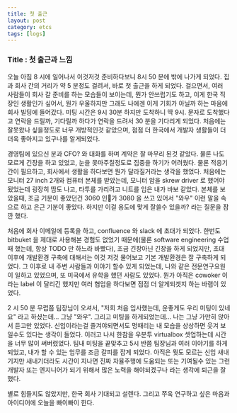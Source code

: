```yaml
---
title: 첫 출근
layout: post
category: etcs
tags: [logs]
---
```

### Title : 첫 출근과 느낌

오늘 아침 8 시에 일어나서 이것저것 준비하다보니 8시 50 분에 밖에 나가게 되었다. 집과 회사 간의 거리가 약 5 분정도 걸려서, 바로 첫 출근을 하게 되었다. 걸으면서, 여러 사람들이 회사 갈 준비를 하는 모습들이 보이는데, 뭔가 안쓰럽기도 하고, 이게 한국 직장인 생활인가 싶어서, 뭔가 우울하지만 그래도 나에겐 이게 기회가 아닐까 하는 마음에 회사 빌딩에 들어갔다. 미팅 시간은 9시 30분 하지만 도착하니 딱 9시. 문자로 도착했다고 연락을 드릴까, 기다릴까 하다가 연락을 드려서 30 분을 기다리게 되었다. 처음에는 잘못왔나 싶을정도로 너무 개방적인것 같았으며, 점점 더 한국에서 개발자 생활들이 더더욱 좋아지고 있구나를 알게되었다.

경영팀에 있으신 분과 CFO? 와 대화를 하며 계약은 잘 마무리 된것 같았다. 물론 나도 모르게 긴장을 하고 있었고, 눈을 못마주칠정도로 집중을 하기가 어려웠다. 물론 적응기간이 필요하고, 회사에서 생활을 하다보면 뭔가 달라질거라는 생각을 했었다. 처음에는 모니터 27 inch 2개와 컴퓨터 본체를 받았는데, 모니터 암을 skrew driver 로 했어야 됬었는데 굉장히 땀도 나고, 타투를 가리려고 니트를 입은 내가 바보 같았다. 본체를 보았을때, 조금 기분이 좋았던건 3060 인가 3080 을 쓰고 있어서 "와우" 이런 말을 속으로 하고 은근 기분이 좋았다. 하지만 이걸 용도에 맞게 잘쓸수 있을까? 라는 질문을 잠깐 했다.

처음에 회사 이메일에 등록을 하고, confluence 와 slack 에 초대가 되었다. 한번도 bitbuket 을 제대로 사용해본 경험도 없었기 때문에(물론 software engineering 수업때 했는데, 항상 TODO 만 하느라 바빴다), 조금 긴장아닌 긴장을 하게 되었지만, 초대 이후에 개발환경 구축에 대해서는 이것 저것 물어보고 기본 개발환경은 잘 구축하게 되었다. 그 이후로 내 주변 사람들과 이야기 할수 있게 되었는데, 나와 같은 전문연구요원이 일하고 있었으며, 또 미국에서 유학을 했던 사람도 있었다. 뭔가 아직은 cowoker 이라는 label 이 달리긴 했지만 여러 협업을 하다보면 점점 더 알게되겟지 하는 바램이 있었다.

2 시 50 분 무렵쯤 팀장님이 오셔서, "저희 처음 입사했는데, 운좋게도 우리 미팅이 있네요" 라고 하셨는데... 그냥 "와우". 그리고 미팅을 하게되었는데... 나는 그냥 가만히 앉아서 듣고만 있었다. 신입이라는걸 즐겨야되면서도 멍때리는 내 모습을 상상하면 웃겨 보일수도 있다는 생각이 들었다. 이러고 나서 한참을 우분투 virtualbox 셋업하는데 시간을 너무 많이 써버렸었다. 팀내 미팅을 끝맞추고 5시 반쯤 팀장님과 여러 이야기를 하게 되었고, 내가 할 수 있는 업무를 조금 갈피를 잡게 되었다. 아직은 뭣도 모르는 신입 새내기지만 새내기더라도 시간이 지나면 진짜 자율주행에 도움되는 또는 기여될수 있는 그런 개발자 또는 엔지니어가 되기 위해서 많은 노력을 해야되겠구나 라는 생각에 퇴근을 잘했다.

별로 힘들지도 않았지만, 한국 회사 기대되고 설렌다. 그리고 쭈욱 연구하고 싶은 마음과 아이디어에 오늘을 빠이빠이 한다.
